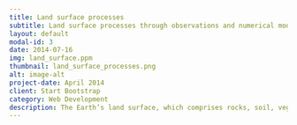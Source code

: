 ```yaml
---
title: Land surface processes
subtitle: Land surface processes through observations and numerical modeling
layout: default
modal-id: 3
date: 2014-07-16
img: land_surface.ppm
thumbnail: land_surface_processes.png
alt: image-alt
project-date: April 2014
client: Start Bootstrap
category: Web Development
description: The Earth’s land surface, which comprises rocks, soil, vegetation, water (as surface water bodies and stored in soil and rocks), snow, ice, and urban fabrics interacts with the overlying atmosphere in a number of complex ways. It is the land surface where we live, grow our crops, and let our cattle graze.
---
```

